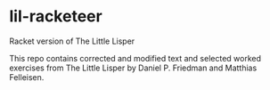 # lil-racketeer
Racket version of The Little Lisper

This repo contains corrected and modified text and selected worked exercises from The Little Lisper by Daniel P. Friedman and Matthias Felleisen.

